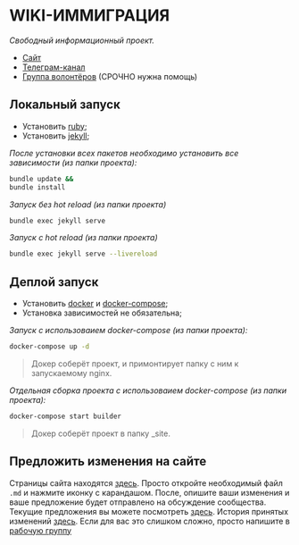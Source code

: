 # WIKI-ИММИГРАЦИЯ

_Свободный информационный проект._

- [Сайт](https://im-wiki.github.io/)
- [Телеграм-канал](https://t.me/imwiki)
- [Группа волонтёров](https://t.me/+FHi3FnJaoWJkMDAx) (СРОЧНО нужна помощь)

## Локальный запуск

- Установить [ruby](https://www.ruby-lang.org/en/documentation/installation/);
- Установить [jekyll](https://jekyllrb.com/docs/installation/);

_После установки всех пакетов необходимо установить все зависимости (из папки проекта):_

```bash
bundle update &&
bundle install
```

_Запуск без hot reload (из папки проекта)_

```bash
bundle exec jekyll serve
```

_Запуск с hot reload (из папки проекта)_

```bash
bundle exec jekyll serve --livereload
```

## Деплой запуск

- Установить [docker](https://docs.docker.com/engine/install/) и [docker-compose](https://docs.docker.com/compose/install/);
- Установка зависимостей не обязательна;

_Запуск с использоваием docker-compose (из папки проекта):_

```bash
docker-compose up -d
```

> Докер соберёт проект, и примонтирует папку с ним к запускаемому nginx.

_Отдельная сборка проекта с использоваием docker-compose (из папки проекта):_

```bash
docker-compose start builder
```

> Докер соберёт проект в папку \_site.

## Предложить изменения на сайте

Страницы сайта находятся [здесь](https://github.com/im-wiki/im-wiki.github.io/tree/main/_pages). Просто откройте необходимый файл `.md` и нажмите иконку с карандашом. После, опишите ваши изменения и ваше предложение будет отправлено на обсуждение сообщества. Текущие предложения вы можете посмотреть [здесь](https://github.com/im-wiki/im-wiki.github.io/pulls). История принятых изменений [здесь](https://github.com/im-wiki/im-wiki.github.io/commits/main). Если для вас это слишком сложно, просто напишите в [рабочую группу](https://t.me/+FHi3FnJaoWJkMDAx)

